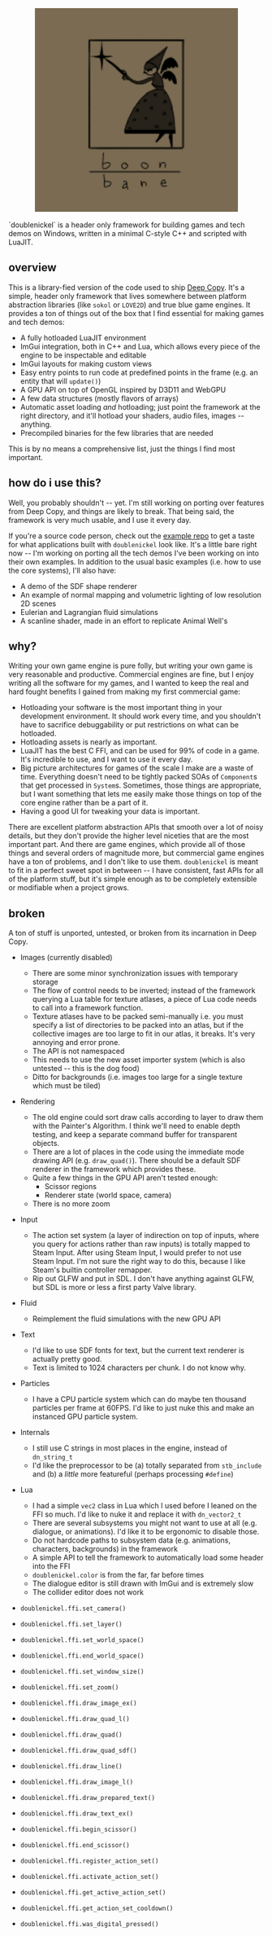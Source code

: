 <p align="center">
    <img src="doc/boonbane.png" alt="doublenickel" width="400">
</p>
`doublenickel` is a header only framework for building games and tech demos on Windows, written in a minimal C-style C++ and scripted with LuaJIT.

## overview
This is a library-fied version of the code used to ship [Deep Copy](https://store.steampowered.com/app/2639990/Deep_Copy/). It's a simple, header only framework that lives somewhere between platform abstraction libraries (like `sokol` or `LOVE2D`) and true blue game engines. It provides a ton of things out of the box that I find essential for making games and tech demos:
- A fully hotloaded LuaJIT environment
- ImGui integration, both in C++ and Lua, which allows every piece of the engine to be inspectable and editable
- ImGui layouts for making custom views
- Easy entry points to run code at predefined points in the frame (e.g. an entity that will `update()`)
- A GPU API on top of OpenGL inspired by D3D11 and WebGPU
- A few data structures (mostly flavors of arrays)
- Automatic asset loading *and* hotloading; just point the framework at the right directory, and it'll hotload your shaders, audio files, images -- anything.
- Precompiled binaries for the few libraries that are needed

This is by no means a comprehensive list, just the things I find most important. 

## how do i use this?
Well, you probably shouldn't -- yet. I'm still working on porting over features from Deep Copy, and things are likely to break. That being said, the framework is very much usable, and I use it every day.

If you're a source code person, check out the [example repo](https://github.com/spaderthomas/dn_examples) to get a taste for what applications built with `doublenickel` look like. It's a little bare right now -- I'm working on porting all the tech demos I've been working on into their own examples. In addition to the usual basic examples (i.e. how to use the core systems), I'll also have:
- A demo of the SDF shape renderer
- An example of normal mapping and volumetric lighting of low resolution 2D scenes
- Eulerian and Lagrangian fluid simulations
- A scanline shader, made in an effort to replicate Animal Well's

## why?
Writing your own game engine is pure folly, but writing your own game is very reasonable and productive. Commercial engines are fine, but I enjoy writing all the software for my games, and I wanted to keep the real and hard fought benefits I gained from making my first commercial game:
- Hotloading your software is the most important thing in your development environment. It should work every time, and you shouldn't have to sacrifice debuggability or put restrictions on what can be hotloaded.
- Hotloading assets is nearly as important.
- LuaJIT has the best C FFI, and can be used for 99% of code in a game. It's incredible to use, and I want to use it every day.
- Big picture architectures for games of the scale I make are a waste of time. Everything doesn't need to be tightly packed SOAs of `Component`s that get processed in `System`s. Sometimes, those things are appropriate, but I want something that lets me easily make those things on top of the core engine rather than be a part of it.
- Having a good UI for tweaking your data is important. 

There are excellent platform abstraction APIs that smooth over a lot of noisy details, but they don't provide the higher level niceties that are the most important part. And there are game engines, which provide all of those things and several orders of magnitude more, but commercial game engines have a ton of problems, and I don't like to use them. `doublenickel` is meant to fit in a perfect sweet spot in between -- I have consistent, fast APIs for all of the platform stuff, but it's simple enough as to be completely extensible or modifiable when a project grows.

## broken
A ton of stuff is unported, untested, or broken from its incarnation in Deep Copy.
- Images (currently disabled)
  - There are some minor synchronization issues with temporary storage
  - The flow of control needs to be inverted; instead of the framework querying a Lua table for texture atlases, a piece of Lua code needs to call into a framework function.
  - Texture atlases have to be packed semi-manually i.e. you must specify a list of directories to be packed into an atlas, but if the collective images are too large to fit in our atlas, it breaks. It's very annoying and error prone.
  - The API is not namespaced
  - This needs to use the new asset importer system (which is also untested -- this is the dog food)
  - Ditto for backgrounds (i.e. images too large for a single texture which must be tiled)
- Rendering
  - The old engine could sort draw calls according to layer to draw them with the Painter's Algorithm. I think we'll need to enable depth testing, and keep a separate command buffer for transparent objects.
  - There are a lot of places in the code using the immediate mode drawing API (e.g. `draw_quad()`). There should be a default SDF renderer in the framework which provides these.
  - Quite a few things in the GPU API aren't tested enough:
    - Scissor regions
    - Renderer state (world space, camera)
  - There is no more zoom
- Input
  - The action set system (a layer of indirection on top of inputs, where you query for actions rather than raw inputs) is totally mapped to Steam Input. After using Steam Input, I would prefer to not use Steam Input. I'm not sure the right way to do this, because I like Steam's builtin controller remapper.
  - Rip out GLFW and put in SDL. I don't have anything against GLFW, but SDL is more or less a first party Valve library.
- Fluid
  - Reimplement the fluid simulations with the new GPU API
- Text
  - I'd like to use SDF fonts for text, but the current text renderer is actually pretty good.
  - Text is limited to 1024 characters per chunk. I do not know why.
- Particles
  - I have a CPU particle system which can do maybe ten thousand particles per frame at 60FPS. I'd like to just nuke this and make an instanced GPU particle system.
- Internals
  - I still use C strings in most places in the engine, instead of `dn_string_t`
  - I'd like the preprocessor to be (a) totally separated from `stb_include` and (b) a *little* more featureful (perhaps processing `#define`)
- Lua
  - I had a simple `vec2` class in Lua which I used before I leaned on the FFI so much. I'd like to nuke it and replace it with `dn_vector2_t`
  - There are several subsystems you might not want to use at all (e.g. dialogue, or animations). I'd like it to be ergonomic to disable those.
  - Do not hardcode paths to subsystem data (e.g. animations, characters, backgrounds) in the framework
  - A simple API to tell the framework to automatically load some header into the FFI
  - `doublenickel.color` is from the far, far before times
  - The dialogue editor is still drawn with ImGui and is extremely slow
  - The collider editor does not work

- `doublenickel.ffi.set_camera()`
- `doublenickel.ffi.set_layer()`
- `doublenickel.ffi.set_world_space()`
- `doublenickel.ffi.end_world_space()`
- `doublenickel.ffi.set_window_size()`
- `doublenickel.ffi.set_zoom()`
- `doublenickel.ffi.draw_image_ex()`
- `doublenickel.ffi.draw_quad_l()`
- `doublenickel.ffi.draw_quad()`
- `doublenickel.ffi.draw_quad_sdf()`
- `doublenickel.ffi.draw_line()`
- `doublenickel.ffi.draw_image_l()`
- `doublenickel.ffi.draw_prepared_text()`
- `doublenickel.ffi.draw_text_ex()`
- `doublenickel.ffi.begin_scissor()`
- `doublenickel.ffi.end_scissor()`
- `doublenickel.ffi.register_action_set()`
- `doublenickel.ffi.activate_action_set()`
- `doublenickel.ffi.get_active_action_set()`
- `doublenickel.ffi.get_action_set_cooldown()`
- `doublenickel.ffi.was_digital_pressed()`

